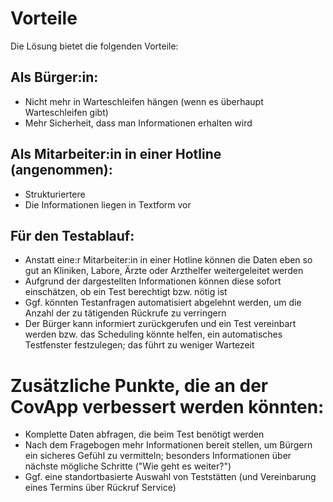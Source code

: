 # Vorteile

Die Lösung bietet die folgenden Vorteile:

## Als Bürger:in:

* Nicht mehr in Warteschleifen hängen (wenn es überhaupt Warteschleifen gibt)
* Mehr Sicherheit, dass man Informationen erhalten wird

## Als Mitarbeiter:in in einer Hotline (angenommen):

* Strukturiertere
* Die Informationen liegen in Textform vor

## Für den Testablauf:

* Anstatt eine:r Mitarbeiter:in in einer Hotline können die Daten eben so gut an Kliniken, Labore, Ärzte oder Arzthelfer weitergeleitet werden
* Aufgrund der dargestellten Informationen können diese sofort einschätzen, ob ein Test berechtigt bzw. nötig ist
* Ggf. könnten Testanfragen automatisiert abgelehnt werden, um die Anzahl der zu tätigenden Rückrufe zu verringern
* Der Bürger kann informiert zurückgerufen und ein Test vereinbart werden bzw. das Scheduling könnte helfen, ein automatisches Testfenster festzulegen; das führt zu weniger Wartezeit

# Zusätzliche Punkte, die an der CovApp verbessert werden könnten:

* Komplette Daten abfragen, die beim Test benötigt werden
* Nach dem Fragebogen mehr Informationen bereit stellen, um Bürgern ein sicheres Gefühl zu vermitteln; besonders Informationen über nächste mögliche Schritte ("Wie geht es weiter?")
* Ggf. eine standortbasierte Auswahl von Teststätten (und Vereinbarung eines Termins über Rückruf Service)

